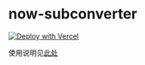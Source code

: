 # now-subconverter

[![Deploy with Vercel](https://vercel.com/button)](https://vercel.com/import/git?s=https://github.com/mittw/now-subconverter)

使用说明见[此处](https://mirro-blog.vercel.app/#/posts/4)

